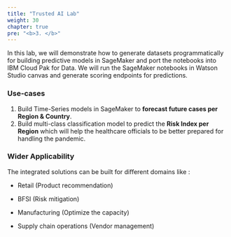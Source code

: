 ```yaml
---
title: "Trusted AI Lab"
weight: 30
chapter: true
pre: "<b>3. </b>"
---
```


In this lab, we will demonstrate how to generate datasets programmatically for building predictive models in SageMaker and port the notebooks into IBM Cloud Pak for Data. We will run the SageMaker notebooks in Watson Studio canvas and generate scoring endpoints for predictions.

### Use-cases

1) Build Time-Series models in SageMaker to **forecast future cases per Region & Country**.
2) Build multi-class classification model to predict the **Risk Index per Region** which will help the healthcare officials to be better prepared for handling the pandemic.

### Wider Applicability

The integrated solutions can be built for different domains like :

* Retail (Product recommendation)

* BFSI (Risk mitigation)

* Manufacturing (Optimize the capacity)

* Supply chain operations (Vendor management)
